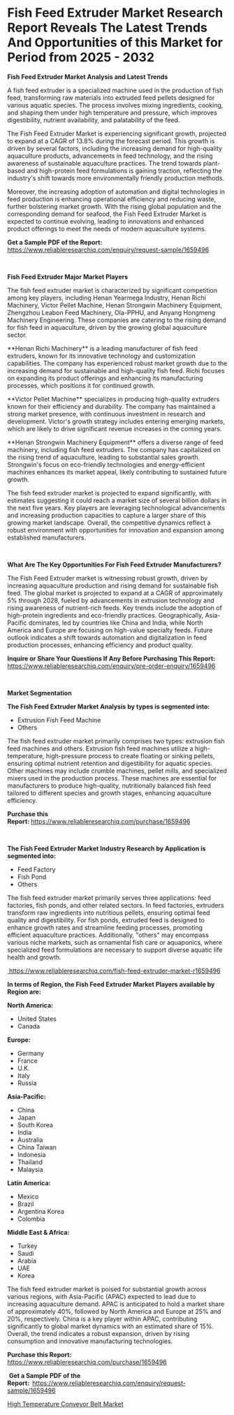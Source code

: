 <p><h1>Fish Feed Extruder Market Research Report Reveals The Latest Trends And Opportunities of this Market for Period from 2025 - 2032</h1></p><p><strong>Fish Feed Extruder Market Analysis and Latest Trends</strong></p>
<p><p>A fish feed extruder is a specialized machine used in the production of fish feed, transforming raw materials into extruded feed pellets designed for various aquatic species. The process involves mixing ingredients, cooking, and shaping them under high temperature and pressure, which improves digestibility, nutrient availability, and palatability of the feed.</p><p>The Fish Feed Extruder Market is experiencing significant growth, projected to expand at a CAGR of 13.8% during the forecast period. This growth is driven by several factors, including the increasing demand for high-quality aquaculture products, advancements in feed technology, and the rising awareness of sustainable aquaculture practices. The trend towards plant-based and high-protein feed formulations is gaining traction, reflecting the industry's shift towards more environmentally friendly production methods.</p><p>Moreover, the increasing adoption of automation and digital technologies in feed production is enhancing operational efficiency and reducing waste, further bolstering market growth. With the rising global population and the corresponding demand for seafood, the Fish Feed Extruder Market is expected to continue evolving, leading to innovations and enhanced product offerings to meet the needs of modern aquaculture systems.</p></p>
<p><strong>Get a Sample PDF of the Report:&nbsp;</strong> <a href="https://www.reliableresearchiq.com/enquiry/request-sample/1659496?utm_campaign=2444&utm_medium=2&utm_source=Github&utm_content=ia&utm_term=17022025&utm_id=fish-feed-extruder">https://www.reliableresearchiq.com/enquiry/request-sample/1659496</a></p>
<p>&nbsp;</p>
<p><strong>Fish Feed Extruder Major Market Players</strong></p>
<p><p>The fish feed extruder market is characterized by significant competition among key players, including Henan Yearmega Industry, Henan Richi Machinery, Victor Pellet Machine, Henan Strongwin Machinery Equipment, Zhengzhou Leabon Feed Machinery, Ola-PPHU, and Anyang Hongmeng Machinery Engineering. These companies are catering to the rising demand for fish feed in aquaculture, driven by the growing global aquaculture sector.</p><p>**Henan Richi Machinery** is a leading manufacturer of fish feed extruders, known for its innovative technology and customization capabilities. The company has experienced robust market growth due to the increasing demand for sustainable and high-quality fish feed. Richi focuses on expanding its product offerings and enhancing its manufacturing processes, which positions it for continued growth.</p><p>**Victor Pellet Machine** specializes in producing high-quality extruders known for their efficiency and durability. The company has maintained a strong market presence, with continuous investment in research and development. Victor's growth strategy includes entering emerging markets, which are likely to drive significant revenue increases in the coming years.</p><p>**Henan Strongwin Machinery Equipment** offers a diverse range of feed machinery, including fish feed extruders. The company has capitalized on the rising trend of aquaculture, leading to substantial sales growth. Strongwin's focus on eco-friendly technologies and energy-efficient machines enhances its market appeal, likely contributing to sustained future growth.</p><p>The fish feed extruder market is projected to expand significantly, with estimates suggesting it could reach a market size of several billion dollars in the next five years. Key players are leveraging technological advancements and increasing production capacities to capture a larger share of this growing market landscape. Overall, the competitive dynamics reflect a robust environment with opportunities for innovation and expansion among established manufacturers.</p></p>
<p>&nbsp;</p>
<p><strong>What Are The Key Opportunities For Fish Feed Extruder Manufacturers?</strong></p>
<p><p>The Fish Feed Extruder market is witnessing robust growth, driven by increasing aquaculture production and rising demand for sustainable fish feed. The global market is projected to expand at a CAGR of approximately 5% through 2028, fueled by advancements in extrusion technology and rising awareness of nutrient-rich feeds. Key trends include the adoption of high-protein ingredients and eco-friendly practices. Geographically, Asia-Pacific dominates, led by countries like China and India, while North America and Europe are focusing on high-value specialty feeds. Future outlook indicates a shift towards automation and digitalization in feed production processes, enhancing efficiency and product quality.</p></p>
<p><strong>Inquire or Share Your Questions If Any Before Purchasing This Report:</strong> <a href="https://www.reliableresearchiq.com/enquiry/pre-order-enquiry/1659496?utm_campaign=2444&utm_medium=2&utm_source=Github&utm_content=ia&utm_term=17022025&utm_id=fish-feed-extruder">https://www.reliableresearchiq.com/enquiry/pre-order-enquiry/1659496</a></p>
<p>&nbsp;</p>
<p><strong>Market Segmentation</strong></p>
<p><strong>The Fish Feed Extruder Market Analysis by types is segmented into:</strong></p>
<p><ul><li>Extrusion Fish Feed Machine</li><li>Others</li></ul></p>
<p><p>The fish feed extruder market primarily comprises two types: extrusion fish feed machines and others. Extrusion fish feed machines utilize a high-temperature, high-pressure process to create floating or sinking pellets, ensuring optimal nutrient retention and digestibility for aquatic species. Other machines may include crumble machines, pellet mills, and specialized mixers used in the production process. These machines are essential for manufacturers to produce high-quality, nutritionally balanced fish feed tailored to different species and growth stages, enhancing aquaculture efficiency.</p></p>
<p><strong>Purchase this Report:&nbsp;</strong><a href="https://www.reliableresearchiq.com/purchase/1659496?utm_campaign=2444&utm_medium=2&utm_source=Github&utm_content=ia&utm_term=17022025&utm_id=fish-feed-extruder">https://www.reliableresearchiq.com/purchase/1659496</a></p>
<p>&nbsp;</p>
<p><strong>The Fish Feed Extruder Market Industry Research by Application is segmented into:</strong></p>
<p><ul><li>Feed Factory</li><li>Fish Pond</li><li>Others</li></ul></p>
<p><p>The fish feed extruder market primarily serves three applications: feed factories, fish ponds, and other related sectors. In feed factories, extruders transform raw ingredients into nutritious pellets, ensuring optimal feed quality and digestibility. For fish ponds, extruded feed is designed to enhance growth rates and streamline feeding processes, promoting efficient aquaculture practices. Additionally, "others" may encompass various niche markets, such as ornamental fish care or aquaponics, where specialized feed formulations are necessary to support diverse aquatic life health and growth.</p></p>
<p><a href="https://www.reliableresearchiq.com/fish-feed-extruder-market-r1659496?utm_campaign=2444&utm_medium=2&utm_source=Github&utm_content=ia&utm_term=17022025&utm_id=fish-feed-extruder">&nbsp;https://www.reliableresearchiq.com/fish-feed-extruder-market-r1659496</a></p>
<p><strong>In terms of Region, the Fish Feed Extruder Market Players available by Region are:</strong></p>
<p>
    <p> <strong> North America: </strong>
        <ul>
            <li>United States</li>
            <li>Canada</li>
        </ul>
        </p> 
    <p> <strong> Europe: </strong>
        <ul>
            <li>Germany</li>
            <li>France</li>
            <li>U.K.</li>
            <li>Italy</li>
            <li>Russia</li>
        </ul>
        </p> 
    <p> <strong> Asia-Pacific: </strong>
        <ul>
            <li>China</li>
            <li>Japan</li>
            <li>South Korea</li>
            <li>India</li>
            <li>Australia</li>
            <li>China Taiwan</li>
            <li>Indonesia</li>
            <li>Thailand</li>
            <li>Malaysia</li>
        </ul>
        </p> 
    <p> <strong> Latin America: </strong>
        <ul>
            <li>Mexico</li>
            <li>Brazil</li>
            <li>Argentina Korea</li>
            <li>Colombia</li>
        </ul>
        </p> 
    <p> <strong> Middle East & Africa: </strong>
        <ul>
            <li>Turkey</li>
            <li>Saudi</li>
            <li>Arabia</li>
            <li>UAE</li>
            <li>Korea</li>
        </ul>
    </p>
    </p>
<p><p>The fish feed extruder market is poised for substantial growth across various regions, with Asia-Pacific (APAC) expected to lead due to increasing aquaculture demand. APAC is anticipated to hold a market share of approximately 40%, followed by North America and Europe at 25% and 20%, respectively. China is a key player within APAC, contributing significantly to global market dynamics with an estimated share of 15%. Overall, the trend indicates a robust expansion, driven by rising consumption and innovative manufacturing technologies.</p></p>
<p><strong>Purchase this Report: </strong><a href="https://www.reliableresearchiq.com/purchase/1659496?utm_campaign=2444&utm_medium=2&utm_source=Github&utm_content=ia&utm_term=17022025&utm_id=fish-feed-extruder">https://www.reliableresearchiq.com/purchase/1659496</a></p>
<p>&nbsp;<strong>Get a Sample PDF of the Report:&nbsp;&nbsp;</strong><a href="https://www.reliableresearchiq.com/enquiry/request-sample/1659496?utm_campaign=2444&utm_medium=2&utm_source=Github&utm_content=ia&utm_term=17022025&utm_id=fish-feed-extruder">https://www.reliableresearchiq.com/enquiry/request-sample/1659496</a></p>
<p><strong></strong></p>
<p><p><a href="https://github.com/ulyssacrayne00231/Market-Research-Report-List-1/blob/main/high-temperature-conveyor-belt-market.md?utm_campaign=2444&utm_medium=2&utm_source=Github&utm_content=ia&utm_term=17022025&utm_id=fish-feed-extruder">High Temperature Conveyor Belt Market</a></p></p>